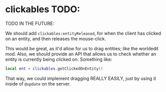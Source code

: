 

# clickables TODO:


TODO IN THE FUTURE:

We should add `clickables:entityReleased`, 
for when the client has clicked on an entity, 
and then releases the mouse-click.

This would be great, as it'd allow for us to drag entities;
like the worldedit mod.
Also, we should provide an API that allows us to check whether an entity
is currently being clicked on.
Something like:
```lua
local ent = clickables.getClickedOnEntity()
```
That way, we could implement dragging REALLY EASILY,
just by using it inside of `@update` on the server.

